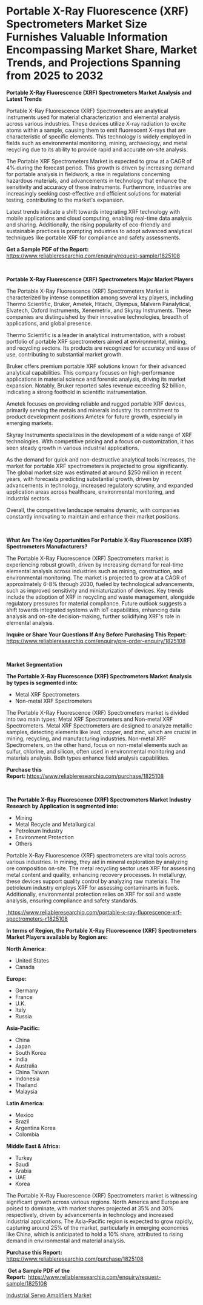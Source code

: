 <p><h1>Portable X-Ray Fluorescence (XRF) Spectrometers Market Size Furnishes Valuable Information Encompassing Market Share, Market Trends, and Projections Spanning from 2025 to 2032</h1></p><p><strong>Portable X-Ray Fluorescence (XRF) Spectrometers Market Analysis and Latest Trends</strong></p>
<p><p>Portable X-Ray Fluorescence (XRF) Spectrometers are analytical instruments used for material characterization and elemental analysis across various industries. These devices utilize X-ray radiation to excite atoms within a sample, causing them to emit fluorescent X-rays that are characteristic of specific elements. This technology is widely employed in fields such as environmental monitoring, mining, archaeology, and metal recycling due to its ability to provide rapid and accurate on-site analysis.</p><p>The Portable XRF Spectrometers Market is expected to grow at a CAGR of 4% during the forecast period. This growth is driven by increasing demand for portable analysis in fieldwork, a rise in regulations concerning hazardous materials, and advancements in technology that enhance the sensitivity and accuracy of these instruments. Furthermore, industries are increasingly seeking cost-effective and efficient solutions for material testing, contributing to the market's expansion. </p><p>Latest trends indicate a shift towards integrating XRF technology with mobile applications and cloud computing, enabling real-time data analysis and sharing. Additionally, the rising popularity of eco-friendly and sustainable practices is prompting industries to adopt advanced analytical techniques like portable XRF for compliance and safety assessments.</p></p>
<p><strong>Get a Sample PDF of the Report:&nbsp;</strong> <a href="https://www.reliableresearchiq.com/enquiry/request-sample/1825108?utm_campaign=2783&utm_medium=2&utm_source=Github&utm_content=ia&utm_term=12042025&utm_id=portable-x-ray-fluorescence-xrf-spectrometers">https://www.reliableresearchiq.com/enquiry/request-sample/1825108</a></p>
<p>&nbsp;</p>
<p><strong>Portable X-Ray Fluorescence (XRF) Spectrometers Major Market Players</strong></p>
<p><p>The Portable X-Ray Fluorescence (XRF) Spectrometers Market is characterized by intense competition among several key players, including Thermo Scientific, Bruker, Ametek, Hitachi, Olympus, Malvern Panalytical, Elvatech, Oxford Instruments, Xenemetrix, and Skyray Instruments. These companies are distinguished by their innovative technologies, breadth of applications, and global presence.</p><p>Thermo Scientific is a leader in analytical instrumentation, with a robust portfolio of portable XRF spectrometers aimed at environmental, mining, and recycling sectors. Its products are recognized for accuracy and ease of use, contributing to substantial market growth.</p><p>Bruker offers premium portable XRF solutions known for their advanced analytical capabilities. This company focuses on high-performance applications in material science and forensic analysis, driving its market expansion. Notably, Bruker reported sales revenue exceeding $2 billion, indicating a strong foothold in scientific instrumentation.</p><p>Ametek focuses on providing reliable and rugged portable XRF devices, primarily serving the metals and minerals industry. Its commitment to product development positions Ametek for future growth, especially in emerging markets.</p><p>Skyray Instruments specializes in the development of a wide range of XRF technologies. With competitive pricing and a focus on customization, it has seen steady growth in various industrial applications.</p><p>As the demand for quick and non-destructive analytical tools increases, the market for portable XRF spectrometers is projected to grow significantly. The global market size was estimated at around $250 million in recent years, with forecasts predicting substantial growth, driven by advancements in technology, increased regulatory scrutiny, and expanded application areas across healthcare, environmental monitoring, and industrial sectors.</p><p>Overall, the competitive landscape remains dynamic, with companies constantly innovating to maintain and enhance their market positions.</p></p>
<p>&nbsp;</p>
<p><strong>What Are The Key Opportunities For Portable X-Ray Fluorescence (XRF) Spectrometers Manufacturers?</strong></p>
<p><p>The Portable X-Ray Fluorescence (XRF) Spectrometers market is experiencing robust growth, driven by increasing demand for real-time elemental analysis across industries such as mining, construction, and environmental monitoring. The market is projected to grow at a CAGR of approximately 6-8% through 2030, fueled by technological advancements, such as improved sensitivity and miniaturization of devices. Key trends include the adoption of XRF in recycling and waste management, alongside regulatory pressures for material compliance. Future outlook suggests a shift towards integrated systems with IoT capabilities, enhancing data analysis and on-site decision-making, further solidifying XRF's role in elemental analysis.</p></p>
<p><strong>Inquire or Share Your Questions If Any Before Purchasing This Report:</strong> <a href="https://www.reliableresearchiq.com/enquiry/pre-order-enquiry/1825108?utm_campaign=2783&utm_medium=2&utm_source=Github&utm_content=ia&utm_term=12042025&utm_id=portable-x-ray-fluorescence-xrf-spectrometers">https://www.reliableresearchiq.com/enquiry/pre-order-enquiry/1825108</a></p>
<p>&nbsp;</p>
<p><strong>Market Segmentation</strong></p>
<p><strong>The Portable X-Ray Fluorescence (XRF) Spectrometers Market Analysis by types is segmented into:</strong></p>
<p><ul><li>Metal XRF Spectrometers</li><li>Non-metal XRF Spectrometers</li></ul></p>
<p><p>The Portable X-Ray Fluorescence (XRF) Spectrometers market is divided into two main types: Metal XRF Spectrometers and Non-metal XRF Spectrometers. Metal XRF Spectrometers are designed to analyze metallic samples, detecting elements like lead, copper, and zinc, which are crucial in mining, recycling, and manufacturing industries. Non-metal XRF Spectrometers, on the other hand, focus on non-metal elements such as sulfur, chlorine, and silicon, often used in environmental monitoring and materials analysis. Both types enhance field analysis capabilities.</p></p>
<p><strong>Purchase this Report:&nbsp;</strong><a href="https://www.reliableresearchiq.com/purchase/1825108?utm_campaign=2783&utm_medium=2&utm_source=Github&utm_content=ia&utm_term=12042025&utm_id=portable-x-ray-fluorescence-xrf-spectrometers">https://www.reliableresearchiq.com/purchase/1825108</a></p>
<p>&nbsp;</p>
<p><strong>The Portable X-Ray Fluorescence (XRF) Spectrometers Market Industry Research by Application is segmented into:</strong></p>
<p><ul><li>Mining</li><li>Metal Recycle and Metallurgical</li><li>Petroleum Industry</li><li>Environment Protection</li><li>Others</li></ul></p>
<p><p>Portable X-Ray Fluorescence (XRF) spectrometers are vital tools across various industries. In mining, they aid in mineral exploration by analyzing ore composition on-site. The metal recycling sector uses XRF for assessing metal content and quality, enhancing recovery processes. In metallurgy, these devices support quality control by analyzing raw materials. The petroleum industry employs XRF for assessing contaminants in fuels. Additionally, environmental protection relies on XRF for soil and waste analysis, ensuring compliance and safety standards.</p></p>
<p><a href="https://www.reliableresearchiq.com/portable-x-ray-fluorescence-xrf-spectrometers-r1825108?utm_campaign=2783&utm_medium=2&utm_source=Github&utm_content=ia&utm_term=12042025&utm_id=portable-x-ray-fluorescence-xrf-spectrometers">&nbsp;https://www.reliableresearchiq.com/portable-x-ray-fluorescence-xrf-spectrometers-r1825108</a></p>
<p><strong>In terms of Region, the Portable X-Ray Fluorescence (XRF) Spectrometers Market Players available by Region are:</strong></p>
<p>
    <p> <strong> North America: </strong>
        <ul>
            <li>United States</li>
            <li>Canada</li>
        </ul>
        </p> 
    <p> <strong> Europe: </strong>
        <ul>
            <li>Germany</li>
            <li>France</li>
            <li>U.K.</li>
            <li>Italy</li>
            <li>Russia</li>
        </ul>
        </p> 
    <p> <strong> Asia-Pacific: </strong>
        <ul>
            <li>China</li>
            <li>Japan</li>
            <li>South Korea</li>
            <li>India</li>
            <li>Australia</li>
            <li>China Taiwan</li>
            <li>Indonesia</li>
            <li>Thailand</li>
            <li>Malaysia</li>
        </ul>
        </p> 
    <p> <strong> Latin America: </strong>
        <ul>
            <li>Mexico</li>
            <li>Brazil</li>
            <li>Argentina Korea</li>
            <li>Colombia</li>
        </ul>
        </p> 
    <p> <strong> Middle East & Africa: </strong>
        <ul>
            <li>Turkey</li>
            <li>Saudi</li>
            <li>Arabia</li>
            <li>UAE</li>
            <li>Korea</li>
        </ul>
    </p>
    </p>
<p><p>The Portable X-Ray Fluorescence (XRF) Spectrometers market is witnessing significant growth across various regions. North America and Europe are poised to dominate, with market shares projected at 35% and 30% respectively, driven by advancements in technology and increased industrial applications. The Asia-Pacific region is expected to grow rapidly, capturing around 25% of the market, particularly in emerging economies like China, which is anticipated to hold a 10% share, attributed to rising demand in environmental and material analysis.</p></p>
<p><strong>Purchase this Report: </strong><a href="https://www.reliableresearchiq.com/purchase/1825108?utm_campaign=2783&utm_medium=2&utm_source=Github&utm_content=ia&utm_term=12042025&utm_id=portable-x-ray-fluorescence-xrf-spectrometers">https://www.reliableresearchiq.com/purchase/1825108</a></p>
<p>&nbsp;<strong>Get a Sample PDF of the Report:&nbsp;&nbsp;</strong><a href="https://www.reliableresearchiq.com/enquiry/request-sample/1825108?utm_campaign=2783&utm_medium=2&utm_source=Github&utm_content=ia&utm_term=12042025&utm_id=portable-x-ray-fluorescence-xrf-spectrometers">https://www.reliableresearchiq.com/enquiry/request-sample/1825108</a></p>
<p><strong></strong></p>
<p><p><a href="https://github.com/abidomamen/Market-Research-Report-List-1/blob/main/industrial-servo-amplifiers-market.md?utm_campaign=2783&utm_medium=2&utm_source=Github&utm_content=ia&utm_term=12042025&utm_id=portable-x-ray-fluorescence-xrf-spectrometers">Industrial Servo Amplifiers Market</a></p></p>